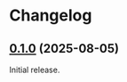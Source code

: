 # Changelog

<!-- changelogging: start -->

## [0.1.0](https://github.com/nekitdev/ownership/tree/v0.1.0) (2025-08-05)

Initial release.
